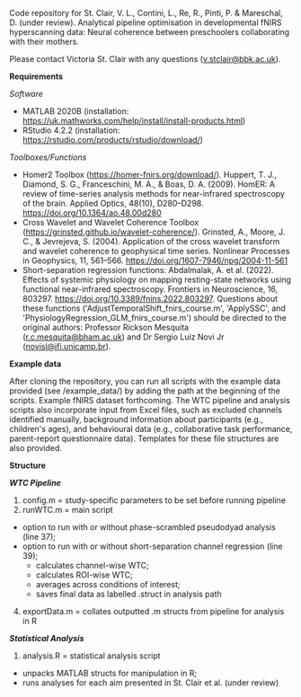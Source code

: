 Code repository for St. Clair, V. L., Contini, L., Re, R., Pinti, P. & Mareschal, D. (under review). Analytical pipeline optimisation in developmental fNIRS hyperscanning data: Neural coherence between preschoolers collaborating with their mothers. 

Please contact Victoria St. Clair with any questions (v.stclair@bbk.ac.uk).

**Requirements**

_Software_

  - MATLAB 2020B (installation: https://uk.mathworks.com/help/install/install-products.html)
  - RStudio 4.2.2 (installation: https://rstudio.com/products/rstudio/download/)

_Toolboxes/Functions_

  - Homer2 Toolbox (https://homer-fnirs.org/download/). Huppert, T. J., Diamond, S. G., Franceschini, M. A., & Boas, D. A. (2009). HomER: A review of time-series analysis methods for near-infrared spectroscopy of the brain. Applied Optics, 48(10), D280–D298. https://doi.org/10.1364/ao.48.00d280
  - Cross Wavelet and Wavelet Coherence Toolbox (https://grinsted.github.io/wavelet-coherence/). Grinsted, A., Moore, J. C., & Jevrejeva, S. (2004). Application of the cross wavelet transform and wavelet coherence to geophysical time series. Nonlinear Processes in Geophysics, 11, 561–566. https://doi.org/1607-7946/npg/2004-11-561
  - Short-separation regression functions: Abdalmalak, A. et al. (2022). Effects of systemic physiology on mapping resting-state networks using functional near-infrared spectroscopy. Frontiers in Neuroscience, 16, 803297. https://doi.org/10.3389/fnins.2022.803297. Questions about these functions ('AdjustTemporalShift_fnirs_course.m', 'ApplySSC', and 'PhysiologyRegression_GLM_fnirs_course.m') should be directed to the original authors: Professor Rickson Mesquita (r.c.mesquita@bham.ac.uk) and Dr Sergio Luiz Novi Jr (novisl@ifi.unicamp.br).
  
**Example data**

After cloning the repository, you can run all scripts with the example data provided (see /example_data/) by adding the path at the beginning of the scripts. Example fNIRS dataset forthcoming. The WTC pipeline and analysis scripts also incorporate input from Excel files, such as excluded channels identified manually, background information about participants (e.g., children's ages), and behavioural data (e.g., collaborative task performance, parent-report questionnaire data). Templates for these file structures are also provided.

**Structure**

***WTC Pipeline***
1. config.m = study-specific parameters to be set before running pipeline
2. runWTC.m = main script
  - option to run with or without phase-scrambled pseudodyad analysis (line 37);
  - option to run with or without short-separation channel regression (line 39);
    - calculates channel-wise WTC;
    - calculates ROI-wise WTC;
    - averages across conditions of interest;
    - saves final data as labelled .struct in analysis path
4. exportData.m = collates outputted .m structs from pipeline for analysis in R

***Statistical Analysis***
1. analysis.R = statistical analysis script
  - unpacks MATLAB structs for manipulation in R;
  - runs analyses for each aim presented in St. Clair et al. (under review)
